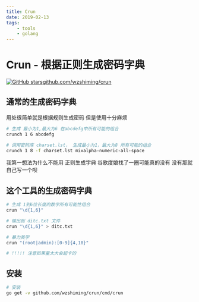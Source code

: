 ```yaml
---
title: Crun
date: 2019-02-13
tags: 
    - tools
    - golang
---
```


# Crun - 根据正则生成密码字典

[![GitHub stars](https://img.shields.io/github/stars/wzshiming/crun.svg?style=social&label=Star)github.com/wzshiming/crun](https://github.com/wzshiming/crun)

## 通常的生成密码字典
用处很简单就是根据规则生成密码
但是使用十分麻烦
``` bash
# 生成 最小为1,最大为6 在abcdefg中所有可能的组合
crunch 1 6 abcdefg

# 调用密码库 charset.lst， 生成最小为1，最大为8 所有可能的组合
crunch 1 8 -f charset.lst mixalpha-numeric-all-space
```
我第一想法为什么不能用 正则生成字典
谷歌度娘找了一圈可能真的没有
没有那就自己写一个呗

## 这个工具的生成密码字典

``` bash
# 生成 1到6位长度的数字所有可能性组合
crun "\d{1,6}"

# 输出到 ditc.txt 文件
crun "\d{1,6}" > ditc.txt

# 暴力美学
crun "(root|admin):[0-9]{4,10}"

# !!!!! 注意如果量太大会超卡的
```

## 安装
``` bash
# 安装
go get -v github.com/wzshiming/crun/cmd/crun
```